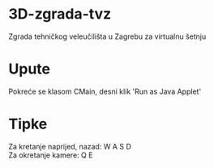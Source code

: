 # 3D-zgrada-tvz
Zgrada tehničkog veleučilišta u Zagrebu za virtualnu šetnju

# Upute
Pokreće se klasom CMain, desni klik 'Run as Java Applet'

# Tipke
Za kretanje naprijed, nazad: W A S D\
Za okretanje kamere: Q E